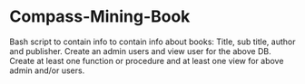 # Compass-Mining-Book
Bash script to contain info to contain info about books: Title, sub title, author and publisher. Create an admin users and view user for the above DB. Create at least one function or procedure and at least one view for above admin and/or users.
